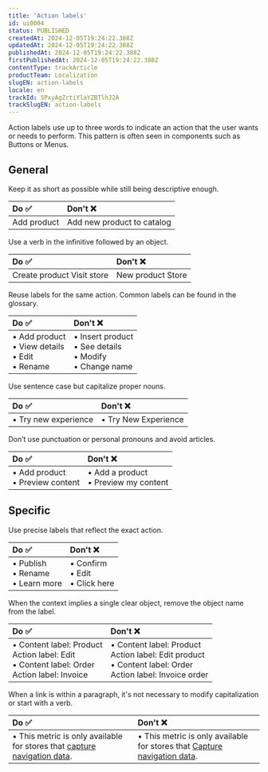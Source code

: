 ```yaml
---
title: 'Action labels'
id: ui0004
status: PUBLISHED
createdAt: 2024-12-05T19:24:22.388Z
updatedAt: 2024-12-05T19:24:22.388Z
publishedAt: 2024-12-05T19:24:22.388Z
firstPublishedAt: 2024-12-05T19:24:22.388Z
contentType: trackArticle
productTeam: Localization
slugEN: action-labels
locale: en
trackId: 5PxyAgZrtiYlaYZBTlhJ2A
trackSlugEN: action-labels
---
```


Action labels use up to three words to indicate an action that the user wants or needs to perform. This pattern is often seen in components such as Buttons or Menus.

## General

Keep it as short as possible while still being descriptive enough.

| Do ✅ | Don't ❌ |
| :---- | :---- |
| Add product | Add new product to catalog |

Use a verb in the infinitive followed by an object.

| Do ✅ | Don't ❌ |
| :---- | :---- |
| Create product Visit store | New product Store |

Reuse labels for the same action. Common labels can be found in the glossary.

| Do ✅ | Don't ❌ |
| :---- | :---- |
| • Add product <br> • View details <br> • Edit <br> • Rename | • Insert product <br> • See details <br> • Modify <br> • Change name |

Use sentence case but capitalize proper nouns.

| Do ✅ | Don't ❌ |
| :---- | :---- |
| • Try new experience | • Try New Experience |

Don’t use punctuation or personal pronouns and avoid articles.

| Do ✅ | Don't ❌ |
| :---- | :---- |
| • Add product <br> • Preview content | • Add a product <br> • Preview my content |

## Specific

Use precise labels that reflect the exact action.

| Do ✅ | Don't ❌ |
| :---- | :---- |
| • Publish <br> • Rename <br> • Learn more | • Confirm <br> • Edit <br> • Click here |

When the context implies a single clear object, remove the object name from the label.

| Do ✅                                        | Don't ❌                                      |
| :------------------------------------------ | :------------------------------------------- |
| • Content label: Product <br> Action label: Edit <br> • Content label: Order <br> Action label: Invoice | • Content label: Product <br> Action label: Edit product <br> • Content label: Order <br> Action label: Invoice order |

When a link is within a paragraph, it's not necessary to modify capitalization or start with a verb.

| Do ✅ | Don't ❌ |
| :---- | :---- |
| • This metric is only available for stores that <u>capture navigation data</u>. | • This metric is only available for stores that <u>Capture navigation data</u>. |
